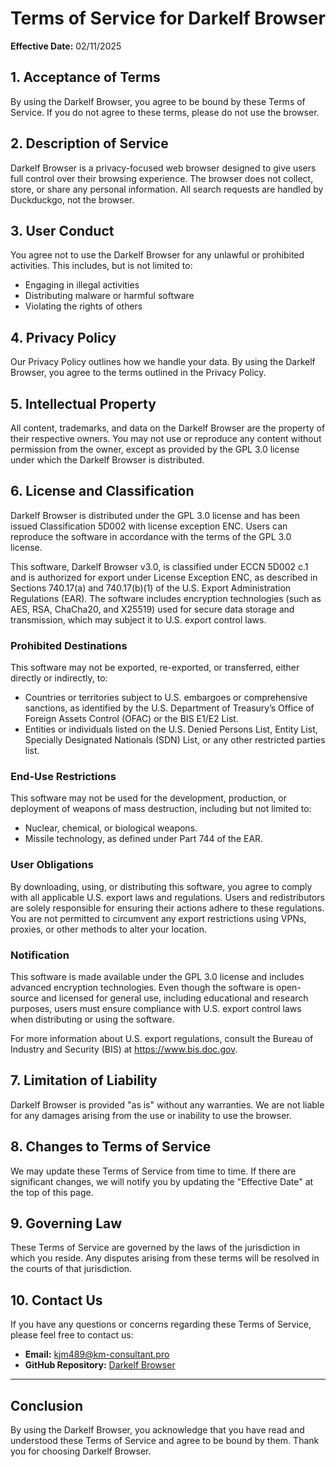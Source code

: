# Terms of Service for Darkelf Browser
**Effective Date:** 02/11/2025

## 1. Acceptance of Terms
By using the Darkelf Browser, you agree to be bound by these Terms of Service. If you do not agree to these terms, please do not use the browser.

## 2. Description of Service
Darkelf Browser is a privacy-focused web browser designed to give users full control over their browsing experience. The browser does not collect, store, or share any personal information. All search requests are handled by Duckduckgo, not the browser.

## 3. User Conduct
You agree not to use the Darkelf Browser for any unlawful or prohibited activities. This includes, but is not limited to:
- Engaging in illegal activities
- Distributing malware or harmful software
- Violating the rights of others

## 4. Privacy Policy
Our Privacy Policy outlines how we handle your data. By using the Darkelf Browser, you agree to the terms outlined in the Privacy Policy.

## 5. Intellectual Property
All content, trademarks, and data on the Darkelf Browser are the property of their respective owners. You may not use or reproduce any content without permission from the owner, except as provided by the GPL 3.0 license under which the Darkelf Browser is distributed.

## 6. License and Classification
Darkelf Browser is distributed under the GPL 3.0 license and has been issued Classification 5D002 with license exception ENC. Users can reproduce the software in accordance with the terms of the GPL 3.0 license.

This software, Darkelf Browser v3.0, is classified under ECCN 5D002 c.1 and is authorized for export under License Exception ENC, as described in Sections 740.17(a) and 740.17(b)(1) of the U.S. Export Administration Regulations (EAR). The software includes encryption technologies (such as AES, RSA, ChaCha20, and X25519) used for secure data storage and transmission, which may subject it to U.S. export control laws.

### Prohibited Destinations
This software may not be exported, re-exported, or transferred, either directly or indirectly, to:
- Countries or territories subject to U.S. embargoes or comprehensive sanctions, as identified by the U.S. Department of Treasury’s Office of Foreign Assets Control (OFAC) or the BIS E1/E2 List.
- Entities or individuals listed on the U.S. Denied Persons List, Entity List, Specially Designated Nationals (SDN) List, or any other restricted parties list.

### End-Use Restrictions
This software may not be used for the development, production, or deployment of weapons of mass destruction, including but not limited to:
- Nuclear, chemical, or biological weapons.
- Missile technology, as defined under Part 744 of the EAR.

### User Obligations
By downloading, using, or distributing this software, you agree to comply with all applicable U.S. export laws and regulations. Users and redistributors are solely responsible for ensuring their actions adhere to these regulations. You are not permitted to circumvent any export restrictions using VPNs, proxies, or other methods to alter your location.

### Notification
This software is made available under the GPL 3.0 license and includes advanced encryption technologies. Even though the software is open-source and licensed for general use, including educational and research purposes, users must ensure compliance with U.S. export control laws when distributing or using the software.

For more information about U.S. export regulations, consult the Bureau of Industry and Security (BIS) at https://www.bis.doc.gov.

## 7. Limitation of Liability
Darkelf Browser is provided "as is" without any warranties. We are not liable for any damages arising from the use or inability to use the browser.

## 8. Changes to Terms of Service
We may update these Terms of Service from time to time. If there are significant changes, we will notify you by updating the "Effective Date" at the top of this page.

## 9. Governing Law
These Terms of Service are governed by the laws of the jurisdiction in which you reside. Any disputes arising from these terms will be resolved in the courts of that jurisdiction.

## 10. Contact Us
If you have any questions or concerns regarding these Terms of Service, please feel free to contact us:
- **Email:** [kjm489@km-consultant.pro](mailto:kjm489@km-consultant.pro)
- **GitHub Repository:** [Darkelf Browser](https://github.com/Darkelf2024/Darkelf-Browser)

---

## Conclusion
By using the Darkelf Browser, you acknowledge that you have read and understood these Terms of Service and agree to be bound by them. Thank you for choosing Darkelf Browser.
